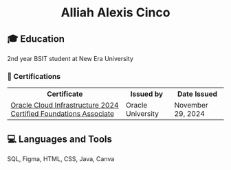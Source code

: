 <h1 align="center">Alliah Alexis Cinco</h1>

## 🎓 Education
2nd year BSIT student at New Era University

<h3>📜 Certifications</h3>
<div align="center">
  <table>
    <tr>
      <th>Certificate</th>
      <th>Issued by</th>
      <th>Date Issued</th>
    </tr>
    <tr>
      <td><a href="https://catalog-education.oracle.com/ords/certview/sharebadge?id=CC20263DEB329084AB593E1D0B9EB432E859835F0FE00DFC3D72226DED277691">Oracle Cloud Infrastructure 2024 Certified Foundations Associate</a></td>
      <td>Oracle University</td>
      <td>November 29, 2024</td>
    </tr>
  </table>
</div>

## 💻 Languages and Tools
SQL, Figma, HTML, CSS, Java, Canva
